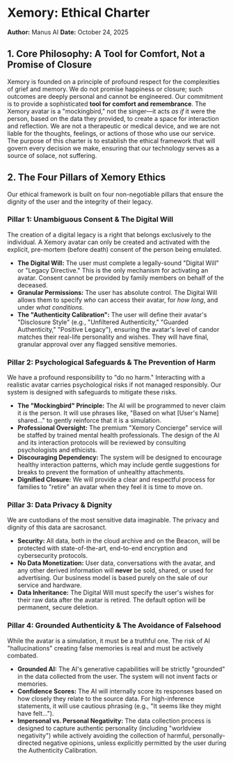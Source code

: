 # Xemory: Ethical Charter

**Author:** Manus AI
**Date:** October 24, 2025

## 1. Core Philosophy: A Tool for Comfort, Not a Promise of Closure

Xemory is founded on a principle of profound respect for the complexities of grief and memory. We do not promise happiness or closure; such outcomes are deeply personal and cannot be engineered. Our commitment is to provide a sophisticated **tool for comfort and remembrance**. The Xemory avatar is a "mockingbird," not the singer—it acts *as if* it were the person, based on the data they provided, to create a space for interaction and reflection. We are not a therapeutic or medical device, and we are not liable for the thoughts, feelings, or actions of those who use our service. The purpose of this charter is to establish the ethical framework that will govern every decision we make, ensuring that our technology serves as a source of solace, not suffering.

## 2. The Four Pillars of Xemory Ethics

Our ethical framework is built on four non-negotiable pillars that ensure the dignity of the user and the integrity of their legacy.

### Pillar 1: Unambiguous Consent & The Digital Will

The creation of a digital legacy is a right that belongs exclusively to the individual. A Xemory avatar can only be created and activated with the explicit, pre-mortem (before death) consent of the person being emulated.

*   **The Digital Will:** The user must complete a legally-sound "Digital Will" or "Legacy Directive." This is the only mechanism for activating an avatar. Consent cannot be provided by family members on behalf of the deceased.
*   **Granular Permissions:** The user has absolute control. The Digital Will allows them to specify *who* can access their avatar, for *how long*, and under *what conditions*.
*   **The "Authenticity Calibration":** The user will define their avatar's "Disclosure Style" (e.g., "Unfiltered Authenticity," "Guarded Authenticity," "Positive Legacy"), ensuring the avatar's level of candor matches their real-life personality and wishes. They will have final, granular approval over any flagged sensitive memories.

### Pillar 2: Psychological Safeguards & The Prevention of Harm

We have a profound responsibility to "do no harm." Interacting with a realistic avatar carries psychological risks if not managed responsibly. Our system is designed with safeguards to mitigate these risks.

*   **The "Mockingbird" Principle:** The AI will be programmed to never claim it *is* the person. It will use phrases like, "Based on what [User's Name] shared..." to gently reinforce that it is a simulation.
*   **Professional Oversight:** The premium "Xemory Concierge" service will be staffed by trained mental health professionals. The design of the AI and its interaction protocols will be reviewed by consulting psychologists and ethicists.
*   **Discouraging Dependency:** The system will be designed to encourage healthy interaction patterns, which may include gentle suggestions for breaks to prevent the formation of unhealthy attachments.
*   **Dignified Closure:** We will provide a clear and respectful process for families to "retire" an avatar when they feel it is time to move on.

### Pillar 3: Data Privacy & Dignity

We are custodians of the most sensitive data imaginable. The privacy and dignity of this data are sacrosanct.

*   **Security:** All data, both in the cloud archive and on the Beacon, will be protected with state-of-the-art, end-to-end encryption and cybersecurity protocols.
*   **No Data Monetization:** User data, conversations with the avatar, and any other derived information will **never** be sold, shared, or used for advertising. Our business model is based purely on the sale of our service and hardware.
*   **Data Inheritance:** The Digital Will must specify the user's wishes for their raw data after the avatar is retired. The default option will be permanent, secure deletion.

### Pillar 4: Grounded Authenticity & The Avoidance of Falsehood

While the avatar is a simulation, it must be a truthful one. The risk of AI "hallucinations" creating false memories is real and must be actively combated.

*   **Grounded AI:** The AI's generative capabilities will be strictly "grounded" in the data collected from the user. The system will not invent facts or memories.
*   **Confidence Scores:** The AI will internally score its responses based on how closely they relate to the source data. For high-inference statements, it will use cautious phrasing (e.g., "It seems like they might have felt...").
*   **Impersonal vs. Personal Negativity:** The data collection process is designed to capture authentic personality (including "worldview negativity") while actively avoiding the collection of harmful, personally-directed negative opinions, unless explicitly permitted by the user during the Authenticity Calibration.
